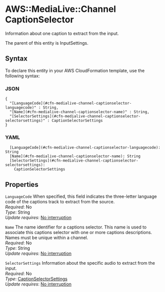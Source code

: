 # AWS::MediaLive::Channel CaptionSelector<a name="aws-properties-medialive-channel-captionselector"></a>

Information about one caption to extract from the input\.

The parent of this entity is InputSettings\.

## Syntax<a name="aws-properties-medialive-channel-captionselector-syntax"></a>

To declare this entity in your AWS CloudFormation template, use the following syntax:

### JSON<a name="aws-properties-medialive-channel-captionselector-syntax.json"></a>

```
{
  "[LanguageCode](#cfn-medialive-channel-captionselector-languagecode)" : String,
  "[Name](#cfn-medialive-channel-captionselector-name)" : String,
  "[SelectorSettings](#cfn-medialive-channel-captionselector-selectorsettings)" : CaptionSelectorSettings
}
```

### YAML<a name="aws-properties-medialive-channel-captionselector-syntax.yaml"></a>

```
  [LanguageCode](#cfn-medialive-channel-captionselector-languagecode): String
  [Name](#cfn-medialive-channel-captionselector-name): String
  [SelectorSettings](#cfn-medialive-channel-captionselector-selectorsettings): 
    CaptionSelectorSettings
```

## Properties<a name="aws-properties-medialive-channel-captionselector-properties"></a>

`LanguageCode`  <a name="cfn-medialive-channel-captionselector-languagecode"></a>
When specified, this field indicates the three\-letter language code of the captions track to extract from the source\.  
*Required*: No  
*Type*: String  
*Update requires*: [No interruption](https://docs.aws.amazon.com/AWSCloudFormation/latest/UserGuide/using-cfn-updating-stacks-update-behaviors.html#update-no-interrupt)

`Name`  <a name="cfn-medialive-channel-captionselector-name"></a>
The name identifier for a captions selector\. This name is used to associate this captions selector with one or more captions descriptions\. Names must be unique within a channel\.  
*Required*: No  
*Type*: String  
*Update requires*: [No interruption](https://docs.aws.amazon.com/AWSCloudFormation/latest/UserGuide/using-cfn-updating-stacks-update-behaviors.html#update-no-interrupt)

`SelectorSettings`  <a name="cfn-medialive-channel-captionselector-selectorsettings"></a>
Information about the specific audio to extract from the input\.  
*Required*: No  
*Type*: [CaptionSelectorSettings](aws-properties-medialive-channel-captionselectorsettings.md)  
*Update requires*: [No interruption](https://docs.aws.amazon.com/AWSCloudFormation/latest/UserGuide/using-cfn-updating-stacks-update-behaviors.html#update-no-interrupt)